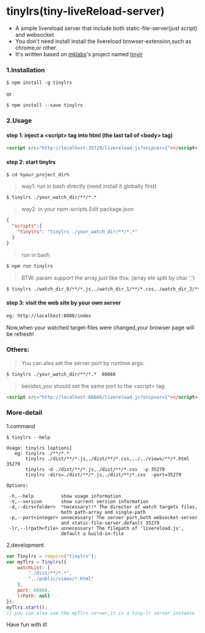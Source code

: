 # tinylrs(tiny-liveReload-server)

- A simple livereload server that include both static-file-server(just script) and websocket
- You don't need install install the livereload browser-extension,such as chrome,or other.
- It's written based on [mklabs](https://github.com/mklabs)'s project named [tinylr](https://github.com/mklabs/tiny-lr)

### 1.Installation
````
$ npm install -g tinylrs
````
or
````
$ npm install --save tinylrs
````

### 2.Usage

#### step 1: inject a &lt;script&gt; tag into html (the last tail of &lt;body&gt; tag)
```html
<script src="http://localhost:35729/livereload.js?snipver=1"></script>
````


#### step 2: start tinylrs
````
$ cd %your_project_dir%
````

> way1: run in bash directly (need install it globally first)
```html
$ tinylrs ./your_watch_dir/**/*.*
````

> way2: in your npm-scripts
> Edit package.json
```json
{
  "scripts":{
    "tinylrs": "tinylrs ./your_watch_dir/**/*.*"
  }
}
````
> run in bash
```html
$ npm run tinylrs
````

> BTW: param support the array,just like this: (array ele split by char ',')
```html
$ tinylrs ./watch_dir_0/**/*.js,./watch_dir_1/**/*.css,./watch_dir_2/**/*.html
````


#### step 3: visit the web site by your own server
```html
eg: http://localhost:8080/index
````
Now,when your watched target-files were changed,your browser page will be refresh!


### Others:
> You can also set the server port by runtime args:
```html
$ tinylrs ./your_watch_dir/**/*.*  66666
````
> besides,you should set the same port to the &lt;script&gt; tag
```html
<script src="http://localhost:66666/livereload.js?snipver=1"></script>
````

### More-detail
1.command
````
$ tinylrs --help
````

```text
Usage: tinylrs [options]
   eg: tinylrs ./**/*.*
       tinylrs ./dist/**/*.js,./dist/**/*.css,../../views/**/*.html 35279
       tinylrs -d ./dist/**/*.js,./dist/**/*.css  -p 35279
       tinylrs -dirs=./dist/**/*.js,./dist/**/*.css  -port=35279

Options:

 -h,--help          show usage information
 -V,--version       show current version information
 -d,--dirs<folder>  *necessary!!* The director of watch targets files,
                    both path-array and single-path
 -p,--port<integer> unnecessary! The server port,both websocket-server
                    and static-file-server,default 35279
 -lr,--lrpath<file> unnecessary! The filepath of 'livereload.js',
                    default a build-in-file
````

2.development
```js
var Tinylrs = require("tinylrs");
var myTlrs = Tinylrs({
    watchList: [
        "./dist/**/*.*",
        "../public/views/*.html"
    ],
    port: 66666,
    lrPath: null
});
myTlrs.start();
// you can also use the myTlrs.server,it is a tiny-lr server instance
````

Have fun with it!



